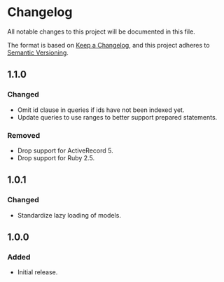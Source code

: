 # Changelog
All notable changes to this project will be documented in this file.

The format is based on [Keep a Changelog](https://keepachangelog.com/en/1.0.0/),
and this project adheres to [Semantic Versioning](https://semver.org/spec/v2.0.0.html).

## 1.1.0

### Changed

- Omit id clause in queries if ids have not been indexed yet.
- Update queries to use ranges to better support prepared statements.

### Removed

- Drop support for ActiveRecord 5.
- Drop support for Ruby 2.5.

## 1.0.1

### Changed

- Standardize lazy loading of models.

## 1.0.0

### Added

- Initial release.